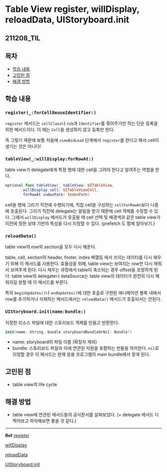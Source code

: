 # Table View register, willDisplay, reloadData, UIStoryboard.init

## 211208_TIL

## 목차 
- [학습 내용](#학습-내용) 
- [고민된 점 ](#고민된-점)
- [해결 방법](#해결-방법)


## 학습 내용

### `register(_:forCellReuseIdentifier:)`

`register` 메서드는 `cellClass`나 `nib`과 `Identifier`를 묶어주기만 하는 단순 등록을 위한 메서드이다. 이 때는 `Cell`을 생성하지 않고 등록만 한다.

즉 그렇기 때문에 보통 처음에 `viewDidLoad` 단계에서 `register`를 한다고 해서 cell이 생기는 것은 아니다!

###  `tableView(_:willDisplay:forRowAt:)`

table view가 delegate에게 특정 행에 대한 cell을 그려야 한다고 알려주는 역할을 한다. 
```swift
optional func tableView(_ tableView: UITableView, 
		willDisplay cell: UITableViewCell, 
		forRowAt indexPath: IndexPath)
```

cell을 행에 그리기 직전에 수행되기에, 직접 cell을 구성하는 `cellForRowAt`보다 나중에 호출된다. 그리기 직전에 delegate는 알림을 받기 때문에 cell 객체를 수정할 수 있다. 그래서 `willDisplay` 메서드가 호출될 때 cell 선택 및 배경색과 같은 table view가 이전에 정한 상태 기반의 특성을 다시 지정할 수 있다.
(prefetch 도 함께 알아보기.)

### `reloadData()`

table view의 row와 section을 모두 다시 채운다. 

table, cell, section의 header, footer, index 배열등 에서 쓰이는 데이터를 다시 채우기 위해 이 메서드를 사용한다. 효율성을 위해, table view는 보여지는 row만 다시 채워서 보여주게 된다. 다시 채우는 과정에서 table이 축소되는 경우 offset을 조정하게 된다. table view의 delegate나 dataSource는 table view의 데이터가 완전히 다시 채워지길 원할 때 이 메서드를 부른다.

특히 `beginUpdates()`나 `endUpdates()`에 대한 호출로 구현된 애니메이션 블록 내에서 row를 추가하거나 삭제하는 메서드에서는 `reloadData()` 메서드가 호출되서는 안된다. 

### `UIStoryboard.init(name:bundle:)`

지정한 리소스 파일에 대한 스토리보드 객체를 만들고 반환한다. 

```swift
init(name: String, bundle storyboardBundleOrNil: Bundle?)
```

- name: storyboard의 파일 이름 (확장자 제외)
- bundle: 스토리보드 파일과 이에 연관된 자원을 포함하는 번들을 의미한다. `nil`로 지정할 경우 이 메서드는 현재 응용 프로그램의 main bundle에서 찾게 된다. 





## 고민된 점 
- table view의 life cycle

## 해결 방법 
- table view에 연관된 메서드들의 공식문서를 살펴보았다. (+ delegate 메서드 다 찍어보고 파악해보면 좋을 것 같다.)
---


**Ref**
[register](https://developer.apple.com/documentation/uikit/uitableview/1614888-register)

[willDisplay](https://developer.apple.com/documentation/uikit/uitableviewdelegate/1614883-tableview)

[reloadData](https://developer.apple.com/documentation/uikit/uitableview/1614862-reloaddata)

[UIStoryboard.init](https://developer.apple.com/documentation/uikit/uistoryboard/1616216-init)



